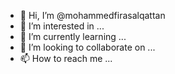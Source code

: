 - 👋 Hi, I’m @mohammedfirasalqattan
- 👀 I’m interested in ...
- 🌱 I’m currently learning ...
- 💞️ I’m looking to collaborate on ...
- 📫 How to reach me ...

<!---
mohammedfirasalqattan/mohammedfirasalqattan is a ✨ special ✨ repository because its `README.md` (this file) appears on your GitHub profile.
You can click the Preview link to take a look at your changes.
--->
